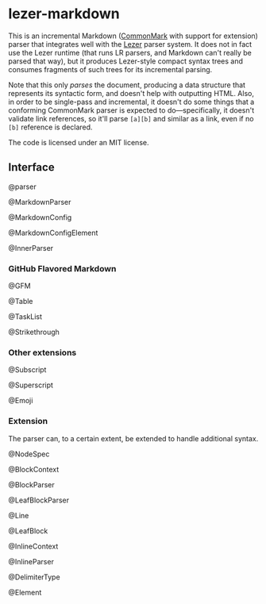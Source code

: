 <!-- /README.md is generated from /src/README.md -->

# lezer-markdown

This is an incremental Markdown ([CommonMark](https://commonmark.org/)
with support for extension) parser that integrates well with the
[Lezer](https://lezer.codemirror.net/) parser system. It does not in
fact use the Lezer runtime (that runs LR parsers, and Markdown can't
really be parsed that way), but it produces Lezer-style compact syntax
trees and consumes fragments of such trees for its incremental
parsing.

Note that this only _parses_ the document, producing a data structure
that represents its syntactic form, and doesn't help with outputting
HTML. Also, in order to be single-pass and incremental, it doesn't do
some things that a conforming CommonMark parser is expected to
do—specifically, it doesn't validate link references, so it'll parse
`[a][b]` and similar as a link, even if no `[b]` reference is
declared.

The code is licensed under an MIT license.

## Interface

@parser

@MarkdownParser

@MarkdownConfig

@MarkdownConfigElement

@InnerParser

### GitHub Flavored Markdown

@GFM

@Table

@TaskList

@Strikethrough

### Other extensions

@Subscript

@Superscript

@Emoji

### Extension

The parser can, to a certain extent, be extended to handle additional
syntax.

@NodeSpec

@BlockContext

@BlockParser

@LeafBlockParser

@Line

@LeafBlock

@InlineContext

@InlineParser

@DelimiterType

@Element
